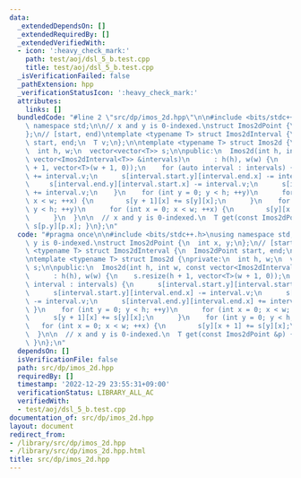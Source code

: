 ```yaml
---
data:
  _extendedDependsOn: []
  _extendedRequiredBy: []
  _extendedVerifiedWith:
  - icon: ':heavy_check_mark:'
    path: test/aoj/dsl_5_b.test.cpp
    title: test/aoj/dsl_5_b.test.cpp
  _isVerificationFailed: false
  _pathExtension: hpp
  _verificationStatusIcon: ':heavy_check_mark:'
  attributes:
    links: []
  bundledCode: "#line 2 \"src/dp/imos_2d.hpp\"\n\n#include <bits/stdc++.h>\nusing\
    \ namespace std;\n\n// x and y is 0-indexed.\nstruct Imos2dPoint {\n  int x, y;\n\
    };\n// [start, end)\ntemplate <typename T> struct Imos2dInterval {\n  Imos2dPoint\
    \ start, end;\n  T v;\n};\n\ntemplate <typename T> struct Imos2d {\nprivate:\n\
    \  int h, w;\n  vector<vector<T>> s;\n\npublic:\n  Imos2d(int h, int w, const\
    \ vector<Imos2dInterval<T>> &intervals)\n      : h(h), w(w) {\n    s.resize(h\
    \ + 1, vector<T>(w + 1, 0));\n    for (auto interval : intervals) {\n      s[interval.start.y][interval.start.x]\
    \ += interval.v;\n      s[interval.start.y][interval.end.x] -= interval.v;\n \
    \     s[interval.end.y][interval.start.x] -= interval.v;\n      s[interval.end.y][interval.end.x]\
    \ += interval.v;\n    }\n    for (int y = 0; y < h; ++y)\n      for (int x = 0;\
    \ x < w; ++x) {\n        s[y + 1][x] += s[y][x];\n      }\n    for (int y = 0;\
    \ y < h; ++y)\n      for (int x = 0; x < w; ++x) {\n        s[y][x + 1] += s[y][x];\n\
    \      }\n  }\n\n  // x and y is 0-indexed.\n  T get(const Imos2dPoint &p) { return\
    \ s[p.y][p.x]; }\n};\n"
  code: "#pragma once\n\n#include <bits/stdc++.h>\nusing namespace std;\n\n// x and\
    \ y is 0-indexed.\nstruct Imos2dPoint {\n  int x, y;\n};\n// [start, end)\ntemplate\
    \ <typename T> struct Imos2dInterval {\n  Imos2dPoint start, end;\n  T v;\n};\n\
    \ntemplate <typename T> struct Imos2d {\nprivate:\n  int h, w;\n  vector<vector<T>>\
    \ s;\n\npublic:\n  Imos2d(int h, int w, const vector<Imos2dInterval<T>> &intervals)\n\
    \      : h(h), w(w) {\n    s.resize(h + 1, vector<T>(w + 1, 0));\n    for (auto\
    \ interval : intervals) {\n      s[interval.start.y][interval.start.x] += interval.v;\n\
    \      s[interval.start.y][interval.end.x] -= interval.v;\n      s[interval.end.y][interval.start.x]\
    \ -= interval.v;\n      s[interval.end.y][interval.end.x] += interval.v;\n   \
    \ }\n    for (int y = 0; y < h; ++y)\n      for (int x = 0; x < w; ++x) {\n  \
    \      s[y + 1][x] += s[y][x];\n      }\n    for (int y = 0; y < h; ++y)\n   \
    \   for (int x = 0; x < w; ++x) {\n        s[y][x + 1] += s[y][x];\n      }\n\
    \  }\n\n  // x and y is 0-indexed.\n  T get(const Imos2dPoint &p) { return s[p.y][p.x];\
    \ }\n};\n"
  dependsOn: []
  isVerificationFile: false
  path: src/dp/imos_2d.hpp
  requiredBy: []
  timestamp: '2022-12-29 23:55:31+09:00'
  verificationStatus: LIBRARY_ALL_AC
  verifiedWith:
  - test/aoj/dsl_5_b.test.cpp
documentation_of: src/dp/imos_2d.hpp
layout: document
redirect_from:
- /library/src/dp/imos_2d.hpp
- /library/src/dp/imos_2d.hpp.html
title: src/dp/imos_2d.hpp
---
```

